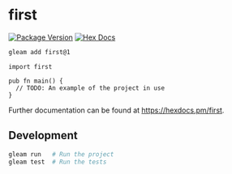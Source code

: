 # first

[![Package Version](https://img.shields.io/hexpm/v/first)](https://hex.pm/packages/first)
[![Hex Docs](https://img.shields.io/badge/hex-docs-ffaff3)](https://hexdocs.pm/first/)

```sh
gleam add first@1
```
```gleam
import first

pub fn main() {
  // TODO: An example of the project in use
}
```

Further documentation can be found at <https://hexdocs.pm/first>.

## Development

```sh
gleam run   # Run the project
gleam test  # Run the tests
```
